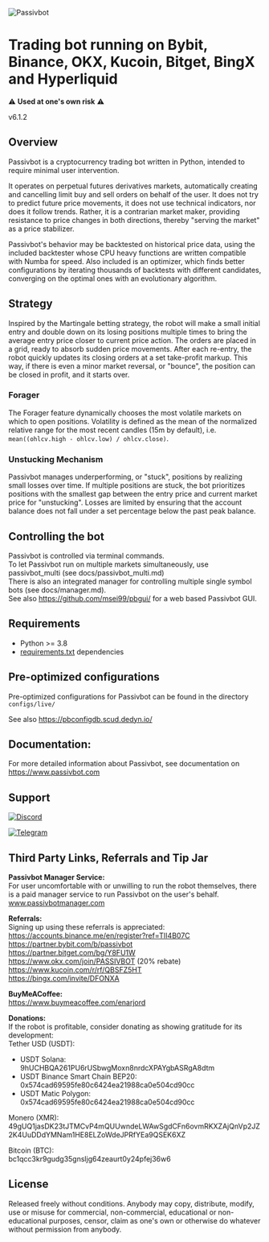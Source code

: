 ![Passivbot](docs/images/pbot_logo_full.svg)

# Trading bot running on Bybit, Binance, OKX, Kucoin, Bitget, BingX and Hyperliquid

:warning: **Used at one's own risk** :warning:

v6.1.2


## Overview

Passivbot is a cryptocurrency trading bot written in Python, intended to require minimal user intervention.  

It operates on perpetual futures derivatives markets, automatically creating and cancelling limit buy and sell orders on behalf of the user. It does not try to predict future price movements, it does not use technical indicators, nor does it follow trends. Rather, it is a contrarian market maker, providing resistance to price changes in both directions, thereby "serving the market" as a price stabilizer.  

Passivbot's behavior may be backtested on historical price data, using the included backtester whose CPU heavy functions are written compatible with Numba for speed. Also included is an optimizer, which finds better configurations by iterating thousands of backtests with different candidates, converging on the optimal ones with an evolutionary algorithm.  

## Strategy

Inspired by the Martingale betting strategy, the robot will make a small initial entry and double down on its losing positions multiple times to bring the average entry price closer to current price action. The orders are placed in a grid, ready to absorb sudden price movements. After each re-entry, the robot quickly updates its closing orders at a set take-profit markup. This way, if there is even a minor market reversal, or "bounce", the position can be closed in profit, and it starts over.  

### Forager
The Forager feature dynamically chooses the most volatile markets on which to open positions. Volatility is defined as the mean of the normalized relative range for the most recent candles (15m by default), i.e. `mean((ohlcv.high - ohlcv.low) / ohlcv.close)`.

### Unstucking Mechanism
Passivbot manages underperforming, or "stuck", positions by realizing small losses over time. If multiple positions are stuck, the bot prioritizes positions with the smallest gap between the entry price and current market price for "unstucking". Losses are limited by ensuring that the account balance does not fall under a set percentage below the past peak balance.  

## Controlling the bot

Passivbot is controlled via terminal commands.  
To let Passivbot run on multiple markets simultaneously, use passivbot_multi (see docs/passivbot_multi.md)  
There is also an integrated manager for controlling multiple single symbol bots (see docs/manager.md).  
See also https://github.com/msei99/pbgui/ for a web based Passivbot GUI.  

## Requirements

- Python >= 3.8
- [requirements.txt](requirements.txt) dependencies

## Pre-optimized configurations

Pre-optimized configurations for Passivbot can be found in the directory `configs/live/`

See also https://pbconfigdb.scud.dedyn.io/

## Documentation:

For more detailed information about Passivbot, see documentation on https://www.passivbot.com

## Support

[![Discord](https://img.shields.io/badge/Discord-7289DA?style=for-the-badge&logo=discord&logoColor=white)](https://discord.gg/QAF2H2UmzZ)

[![Telegram](https://img.shields.io/badge/Telegram-2CA5E0?style=for-the-badge&logo=telegram&logoColor=white)](https://t.me/passivbot_futures)

## Third Party Links, Referrals and Tip Jar

**Passivbot Manager Service:**  
For user uncomfortable with or unwilling to run the robot themselves, there is a paid manager service to run Passivbot on the user's behalf.  
www.passivbotmanager.com  

**Referrals:**  
Signing up using these referrals is appreciated:  
https://accounts.binance.me/en/register?ref=TII4B07C  
https://partner.bybit.com/b/passivbot  
https://partner.bitget.com/bg/Y8FU1W  
https://www.okx.com/join/PASSIVBOT  (20% rebate)  
https://www.kucoin.com/r/rf/QBSFZ5HT  
https://bingx.com/invite/DFONXA  

**BuyMeACoffee:**  
https://www.buymeacoffee.com/enarjord  

**Donations:**  
If the robot is profitable, consider donating as showing gratitude for its development:  
Tether USD (USDT):  
- USDT Solana:  
9hUCHBQA261PU6rUSbwgMoxn8nrdcXPAYgbASRgA8dtm  
- USDT Binance Smart Chain BEP20:  
0x574cad69595fe80c6424ea21988ca0e504cd90cc  
- USDT Matic Polygon:  
0x574cad69595fe80c6424ea21988ca0e504cd90cc  

Monero (XMR):  
49gUQ1jasDK23tJTMCvP4mQUUwndeLWAwSgdCFn6ovmRKXZAjQnVp2JZ2K4UuDDdYMNam1HE8ELZoWdeJPRfYEa9QSEK6XZ

Bitcoin (BTC):  
bc1qcc3kr9gudg35gnsljg64zeaurt0y24pfej36w6

## License

Released freely without conditions.
Anybody may copy, distribute, modify, use or misuse for commercial, non-commercial, educational or non-educational purposes, censor, claim as one's own or otherwise do whatever without permission from anybody.

